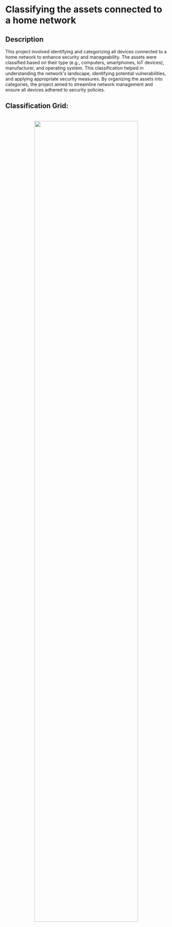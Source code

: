 <h1>Classifying the assets connected to a home network</h1>


<h2>Description</h2>
This project involved identifying and categorizing all devices connected to a home network to enhance security and manageability. The assets were classified based on their type (e.g., computers, smartphones, IoT devices), manufacturer, and operating system. This classification helped in understanding the network's landscape, identifying potential vulnerabilities, and applying appropriate security measures. By organizing the assets into categories, the project aimed to streamline network management and ensure all devices adhered to security policies.
<br />


<h2>Classification Grid:</h2>

<p align="center">
<br/>
<img src="https://imgur.com/qednaNX.png" height="80%" width="80%" 
<br />


<!--
 ```diff
- text in red
+ text in green
! text in orange
# text in gray
@@ text in purple (and bold)@@
```
--!>
